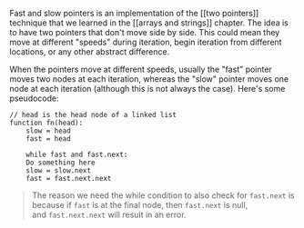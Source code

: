 Fast and slow pointers is an implementation of the [[two pointers]] technique that we learned in the [[arrays and strings]] chapter. The idea is to have two pointers that don't move side by side. This could mean they move at different "speeds" during iteration, begin iteration from different locations, or any other abstract difference.

When the pointers move at different speeds, usually the "fast" pointer moves two nodes at each iteration, whereas the "slow" pointer moves one node at each iteration (although this is not always the case). Here's some pseudocode:

	// head is the head node of a linked list
	function fn(head):
	    slow = head
	    fast = head

	    while fast and fast.next:
	    Do something here
	    slow = slow.next
	    fast = fast.next.next

>The reason we need the while condition to also check for `fast.next` is because if `fast` is at the final node, then `fast.next` is null, and `fast.next.next` will result in an error.
